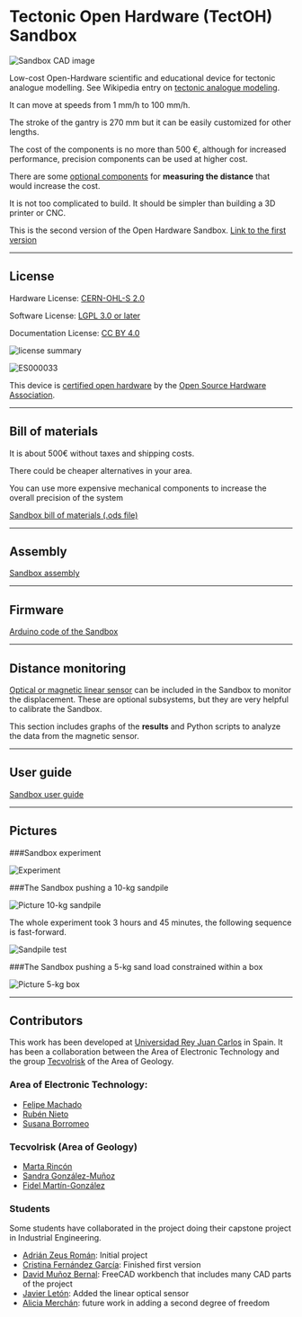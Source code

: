 # Tectonic Open Hardware (TectOH) Sandbox


![Sandbox CAD image](./imgs/cad_lateral_view_sm.png)

Low-cost Open-Hardware scientific and educational device for tectonic analogue modelling. See Wikipedia entry on [tectonic analogue modeling](https://en.wikipedia.org/wiki/Analogue_modelling_%28geology%29).

It can move at speeds from 1 mm/h to 100 mm/h.

The stroke of the gantry is 270 mm but it can be easily customized for other lengths.

The cost of the components is no more than 500 €, although for increased performance, precision components can be used at higher cost.

There are some [optional components](#distance-monitoring) for **measuring the distance** that would increase the cost.

It is not too complicated to build. It should be simpler than building a 3D printer or CNC.


This is the second version of the Open Hardware Sandbox. [Link to the first version](https://github.com/URJCMakerGroup/TFG-Cristina-Fernandez)



----

## License

Hardware License: [CERN-OHL-S 2.0](cern_ohl_s_v2.txt)

Software License: [LGPL 3.0 or later](License.md)

Documentation License: [CC BY 4.0](https://creativecommons.org/licenses/by/4.0/)

![license summary](imgs/oshw_lic.png)

![ES000033](imgs/oshwa_es000033.png)

This device is [certified open hardware](https://certification.oshwa.org/es000033.html) by the [Open Source Hardware Association](https://www.oshwa.org/).

----

## Bill of materials

It is about 500€ without taxes and shipping costs.

There could be cheaper alternatives in your area.

You can use more expensive mechanical components to increase the overall precision of the system

[Sandbox bill of materials (.ods file)](tectoh_bom.ods)

----

## Assembly

[Sandbox assembly](./assembly/.)

----

## Firmware

[Arduino code of the Sandbox](./firmware/.)

----

## Distance monitoring

[Optical or magnetic linear sensor](./optional/.) can be included in the Sandbox to monitor the displacement.
These are optional subsystems, but they are very helpful to calibrate the Sandbox.

This section includes graphs of the **results** and Python scripts to analyze the data from the magnetic sensor.


----

## User guide

[Sandbox user guide](./userguide/.)

----

## Pictures

###Sandbox experiment

![Experiment](./imgs/foto_box.jpg)


###The Sandbox pushing a 10-kg sandpile

![Picture 10-kg sandpile](./imgs/foto_sandpile.jpg)

The whole experiment took 3 hours and 45 minutes, the following sequence is fast-forward.

![Sandpile test](./imgs/sandpile_test_animated.gif)

###The Sandbox pushing a 5-kg sand load constrained within a box

![Picture 5-kg box](./imgs/foto_5kg_box.jpg)

----

## Contributors

This work has been developed at [Universidad Rey Juan Carlos](https://www.urjc.es/) in Spain. It has been a collaboration between the Area of Electronic Technology and the group [Tecvolrisk](https://tecvolrisk.wixsite.com/website) of the Area of Geology.

### Area of Electronic Technology:

- [Felipe Machado](https://github.com/felipe-m/)
- [Rubén Nieto](https://gestion2.urjc.es/pdi/ver/ruben.nieto)
- [Susana Borromeo](https://gestion2.urjc.es/pdi/ver/susana.borromeo)

### Tecvolrisk (Area of Geology)

- [Marta Rincón](https://gestion2.urjc.es/pdi/ver/marta.rincon)
- [Sandra González-Muñoz](https://tecvolrisk.wixsite.com/website/sandra-gonz%C3%A1lez-mu%C3%B1oz)
- [Fidel Martín-González](https://gestion2.urjc.es/pdi/ver/fidel.martin)

### Students

Some students have collaborated in the project doing their capstone project in Industrial Engineering.

- [Adrián Zeus Román](https://github.com/zeus97roman/tfg): Initial project
- [Cristina Fernández García](https://github.com/cfg97/TFG-Cristina-Fernandez): Finished first version
- [David Muñoz Bernal](https://github.com/davidmubernal/MakerWorkbench): FreeCAD workbench that includes many CAD parts of the project 
- [Javier Letón](https://github.com/jleton10/TFG_Javier_Leton): Added the linear optical sensor
- [Alicia Merchán](https://github.com/AliciaMH/TFGAliciaMerchan): future work in adding a second degree of freedom





